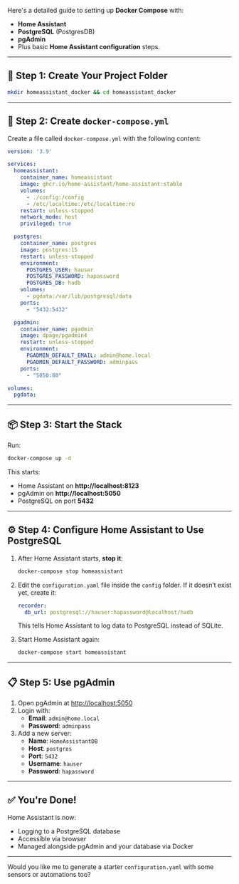 Here's a detailed guide to setting up **Docker Compose** with:

- **Home Assistant**
- **PostgreSQL** (PostgresDB)
- **pgAdmin**
- Plus basic **Home Assistant configuration** steps.

---

## 🔧 Step 1: Create Your Project Folder

```bash
mkdir homeassistant_docker && cd homeassistant_docker
```

---

## 🧾 Step 2: Create `docker-compose.yml`

Create a file called `docker-compose.yml` with the following content:

```yaml
version: '3.9'

services:
  homeassistant:
    container_name: homeassistant
    image: ghcr.io/home-assistant/home-assistant:stable
    volumes:
      - ./config:/config
      - /etc/localtime:/etc/localtime:ro
    restart: unless-stopped
    network_mode: host
    privileged: true

  postgres:
    container_name: postgres
    image: postgres:15
    restart: unless-stopped
    environment:
      POSTGRES_USER: hauser
      POSTGRES_PASSWORD: hapassword
      POSTGRES_DB: hadb
    volumes:
      - pgdata:/var/lib/postgresql/data
    ports:
      - "5432:5432"

  pgadmin:
    container_name: pgadmin
    image: dpage/pgadmin4
    restart: unless-stopped
    environment:
      PGADMIN_DEFAULT_EMAIL: admin@home.local
      PGADMIN_DEFAULT_PASSWORD: adminpass
    ports:
      - "5050:80"

volumes:
  pgdata:
```

---

## 📦 Step 3: Start the Stack

Run:

```bash
docker-compose up -d
```

This starts:

- Home Assistant on **http://localhost:8123**
- pgAdmin on **http://localhost:5050**
- PostgreSQL on port **5432**

---

## ⚙️ Step 4: Configure Home Assistant to Use PostgreSQL

1. After Home Assistant starts, **stop it**:

   ```bash
   docker-compose stop homeassistant
   ```

2. Edit the `configuration.yaml` file inside the `config` folder. If it doesn’t exist yet, create it:

   ```yaml
   recorder:
     db_url: postgresql://hauser:hapassword@localhost/hadb
   ```

   This tells Home Assistant to log data to PostgreSQL instead of SQLite.

3. Start Home Assistant again:

   ```bash
   docker-compose start homeassistant
   ```

---

## 📋 Step 5: Use pgAdmin

1. Open pgAdmin at [http://localhost:5050](http://localhost:5050)
2. Login with:
   - **Email**: `admin@home.local`
   - **Password**: `adminpass`
3. Add a new server:
   - **Name**: `HomeAssistantDB`
   - **Host**: `postgres`
   - **Port**: `5432`
   - **Username**: `hauser`
   - **Password**: `hapassword`

---

## ✅ You're Done!

Home Assistant is now:
- Logging to a PostgreSQL database
- Accessible via browser
- Managed alongside pgAdmin and your database via Docker

---

Would you like me to generate a starter `configuration.yaml` with some sensors or automations too?